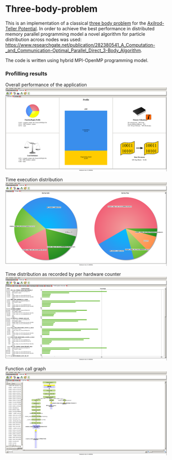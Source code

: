 # Three-body-problem

This is an implementation of a classical [three body problem](https://en.wikipedia.org/wiki/Three-body_problem) for the [Axilrod-Teller Potential](https://en.wikipedia.org/wiki/Axilrod%E2%80%93Teller_potential). In order to achieve the best performance in distributed memory parallel programming model a novel algorithm for particle distribution across nodes was used:  
<https://www.researchgate.net/publication/282380541_A_Computation-_and_Communication-Optimal_Parallel_Direct_3-Body_Algorithm>.

The code is written using hybrid MPI-OpenMP programming model.

### Profilling results
Overall performance of the application
![](./img/overview.png)

Time execution distribution
![](./img/profiles.png)

Time distribution as recorded by per hardware counter 
![](./img/hw_counters.png)

Function call graph
![](./img/call_tree.png)
